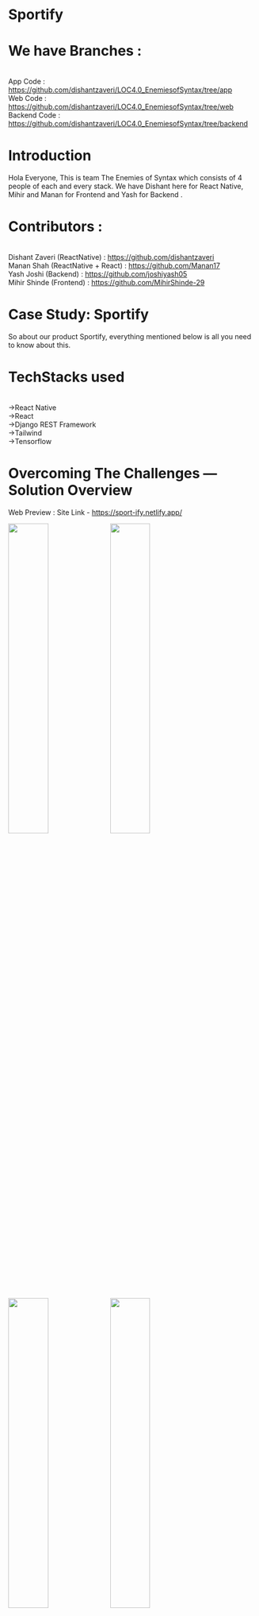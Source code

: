# Sportify

# We have Branches :
<br />App Code : https://github.com/dishantzaveri/LOC4.0_EnemiesofSyntax/tree/app
<br />Web Code : https://github.com/dishantzaveri/LOC4.0_EnemiesofSyntax/tree/web
<br />Backend Code : https://github.com/dishantzaveri/LOC4.0_EnemiesofSyntax/tree/backend


# Introduction

Hola Everyone, This is team The Enemies of Syntax which consists of 4 people of each and every stack. We have Dishant here for React Native, Mihir and Manan for Frontend and Yash for Backend .

# Contributors :
<br />Dishant Zaveri (ReactNative) : https://github.com/dishantzaveri
<br />Manan Shah (ReactNative + React) : https://github.com/Manan17
<br />Yash Joshi (Backend) : https://github.com/joshiyash05
<br />Mihir Shinde (Frontend) : https://github.com/MihirShinde-29


# Case Study: Sportify

So about our product Sportify, everything mentioned below is all you need to know about this.

# TechStacks used
<br /> ->React Native
<br /> ->React
<br /> ->Django REST Framework
<br /> ->Tailwind
<br /> ->Tensorflow

# Overcoming The Challenges — Solution Overview
Web Preview : Site Link - https://sport-ify.netlify.app/

<p float="left">
<img src = "https://github.com/dishantzaveri/LOC4.0_EnemiesofSyntax/blob/backend/assets/a.jpeg?raw=true" width = "40%" />
<img src = "https://github.com/dishantzaveri/LOC4.0_EnemiesofSyntax/blob/backend/assets/b.jpeg?raw=true" width = "40%" />
 <img src = "https://github.com/dishantzaveri/LOC4.0_EnemiesofSyntax/blob/backend/assets/c.jpeg?raw=true" width = "40%" />
 <img src = "https://github.com/dishantzaveri/LOC4.0_EnemiesofSyntax/blob/backend/assets/d.jpeg?raw=true" width = "40%" />
 <img src = "https://github.com/dishantzaveri/LOC4.0_EnemiesofSyntax/blob/backend/assets/e.jpeg?raw=true" width = "40%" />
 <img src = "https://github.com/dishantzaveri/LOC4.0_EnemiesofSyntax/blob/backend/assets/f.jpeg?raw=true" width = "40%" />
 <img src = "https://github.com/dishantzaveri/LOC4.0_EnemiesofSyntax/blob/backend/assets/g.jpeg?raw=true" width = "40%" />
 <img src = "https://github.com/dishantzaveri/LOC4.0_EnemiesofSyntax/blob/backend/assets/h.jpeg?raw=true" width = "40%" />
 <img src = "https://github.com/dishantzaveri/LOC4.0_EnemiesofSyntax/blob/backend/assets/i.jpeg?raw=true" width = "40%" />
 <img src = "https://github.com/dishantzaveri/LOC4.0_EnemiesofSyntax/blob/backend/assets/j.jpeg?raw=true" width = "40%" />
 <img src = "https://github.com/dishantzaveri/LOC4.0_EnemiesofSyntax/blob/backend/assets/k.jpeg?raw=true" width = "40%" />
 
 App Preview:
 
<p float="left">
 <img src = "https://github.com/dishantzaveri/LOC4.0_EnemiesofSyntax/blob/backend/assets/1.jpeg?raw=true" width = 200 height =500/>
 <img src = "https://github.com/dishantzaveri/LOC4.0_EnemiesofSyntax/blob/backend/assets/2.jpeg?raw=true" width = 200 height =500/>
 <img src = "https://github.com/dishantzaveri/LOC4.0_EnemiesofSyntax/blob/backend/assets/3.jpeg?raw=true" width = 200 height =500/>
 <img src = "https://github.com/dishantzaveri/LOC4.0_EnemiesofSyntax/blob/backend/assets/4.jpeg?raw=true" width = 200 height =500/>
 <img src = "https://github.com/dishantzaveri/LOC4.0_EnemiesofSyntax/blob/backend/assets/5.jpeg?raw=true" width = 200 height =500/>
 <img src = "https://github.com/dishantzaveri/LOC4.0_EnemiesofSyntax/blob/backend/assets/6.jpeg?raw=true" width = 200 height =500/>
 <img src = "https://github.com/dishantzaveri/LOC4.0_EnemiesofSyntax/blob/backend/assets/7.jpeg?raw=true" width = 200 height =500/>
 <img src = "https://github.com/dishantzaveri/LOC4.0_EnemiesofSyntax/blob/backend/assets/9.jpeg?raw=true" width = 200 height =500/>
 <img src = "https://github.com/dishantzaveri/LOC4.0_EnemiesofSyntax/blob/backend/assets/10.jpeg?raw=true" width = 200 height =500/>
 <img src = "https://github.com/dishantzaveri/LOC4.0_EnemiesofSyntax/blob/backend/assets/11.jpeg?raw=true" width = 200 height =500/>
 <img src = "https://github.com/dishantzaveri/LOC4.0_EnemiesofSyntax/blob/backend/assets/12.jpeg?raw=true" width = 200 height =500/>
 <img src = "https://github.com/dishantzaveri/LOC4.0_EnemiesofSyntax/blob/backend/assets/12.jpeg?raw=true" width = 200 height =500/>


<h3 align="left">Languages and Tools:</h3>
<p align="left"> <a href="https://www.djangoproject.com/" target="_blank" rel="noreferrer"> <img src="https://raw.githubusercontent.com/devicons/devicon/master/icons/django/django-original.svg" alt="django" width="40" height="40"/> </a> <a href="https://www.figma.com/" target="_blank" rel="noreferrer"> <img src="https://www.vectorlogo.zone/logos/figma/figma-icon.svg" alt="figma" width="40" height="40"/> </a> <a href="https://developer.mozilla.org/en-US/docs/Web/JavaScript" target="_blank" rel="noreferrer"> <img src="https://raw.githubusercontent.com/devicons/devicon/master/icons/javascript/javascript-original.svg" alt="javascript" width="40" height="40"/> </a> <a href="https://www.microsoft.com/en-us/sql-server" target="_blank" rel="noreferrer"> <img src="https://www.svgrepo.com/show/303229/microsoft-sql-server-logo.svg" alt="mssql" width="40" height="40"/> </a> <a href="https://postman.com" target="_blank" rel="noreferrer"> <img src="https://www.vectorlogo.zone/logos/getpostman/getpostman-icon.svg" alt="postman" width="40" height="40"/> </a> <a href="https://www.python.org" target="_blank" rel="noreferrer"> <img src="https://raw.githubusercontent.com/devicons/devicon/master/icons/python/python-original.svg" alt="python" width="40" height="40"/> </a> <a href="https://reactjs.org/" target="_blank" rel="noreferrer"> <img src="https://raw.githubusercontent.com/devicons/devicon/master/icons/react/react-original-wordmark.svg" alt="react" width="40" height="40"/> </a> <a href="https://reactnative.dev/" target="_blank" rel="noreferrer"> <img src="https://reactnative.dev/img/header_logo.svg" alt="reactnative" width="40" height="40"/> </a> <a href="https://tailwindcss.com/" target="_blank" rel="noreferrer"> <img src="https://www.vectorlogo.zone/logos/tailwindcss/tailwindcss-icon.svg" alt="tailwind" width="40" height="40"/> </a> <a href="https://www.typescriptlang.org/" target="_blank" rel="noreferrer"> <img src="https://raw.githubusercontent.com/devicons/devicon/master/icons/typescript/typescript-original.svg" alt="typescript" width="40" height="40"/> </a> </p>
